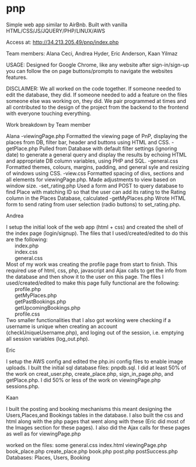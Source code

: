 # pnp
Simple web app similar to AirBnb.
Built with vanilla HTML/CSS/JS/JQUERY/PHP/LINUX/AWS

Access at: http://34.213.205.49/pnp/index.php

Team members: Alana Ceci, Andrea Hyder, Eric Anderson, Kaan Yilmaz


USAGE: Designed for Google Chrome, like any website after sign-in/sign-up you can follow the on page buttons/prompts to navigate the websites features.

DISCLAIMER: We all worked on the code together. If someone needed to edit the database, they did. If someone needed to add a feature on the files someone else was working on, they did. We pair programmed at times and all contributed to the design of the project from the backend to the frontend with everyone touching everything. 

Work breakdown by Team member


Alana
-viewingPage.php
Formatted the viewing page of PnP, displaying the places from DB, filter bar, header and buttons using HTML and CSS. 
-getPlace.php
Pulled from Database with default filter settings (ignoring date) to generate a general query and display the results by echoing HTML and appropriate DB column variables, using PHP and SQL. 
-general.css
Formatted themes, colours, margins, padding, and general syle and resizing of windows using CSS.
-view.css
Formatted spacing of divs, sections and all elements for viewingPage.php. Made adjustments to view based on window size.
-set_rating.php
Used a form and POST to query database to find Place with matching ID so that the user can add its rating to the Rating column in the Places Database, calculated 
-getMyPlaces.php
Wrote HTML form to send rating from user selection (radio buttons) to set_rating.php.


Andrea

I setup the initial look of the web app (html + css) and created the shell of the index page (login/signup). The files that I used/created/edited to do this are the following:   
&nbsp;&nbsp;&nbsp;&nbsp;&nbsp;&nbsp;index.php  
&nbsp;&nbsp;&nbsp;&nbsp;&nbsp;&nbsp;index.css  
&nbsp;&nbsp;&nbsp;&nbsp;&nbsp;&nbsp;general.css  
Most of my work was creating the profile page from start to finish. This required use of html, css, php, javascript and Ajax calls to get the info from the database and then show it to the user on this page. The files I used/created/edited to make this page fully functional are the following:  
&nbsp;&nbsp;&nbsp;&nbsp;&nbsp;&nbsp;profile.php  
&nbsp;&nbsp;&nbsp;&nbsp;&nbsp;&nbsp;getMyPlaces.php  
&nbsp;&nbsp;&nbsp;&nbsp;&nbsp;&nbsp;getPastBookings.php  
&nbsp;&nbsp;&nbsp;&nbsp;&nbsp;&nbsp;getUpcomingBookings.php  
&nbsp;&nbsp;&nbsp;&nbsp;&nbsp;&nbsp;profile.css  
Two smaller functionalities that I also got working were checking if a username is unique when creating an account (checkUniqueUsername.php), and loging out of the session, i.e. emptying all session variables (log_out.php).


Eric

I setup the AWS config and edited the php.ini config files to enable image uploads. I built the initial sql database files: pnpdb.sql. I did at least 50% of the work on creat_user.php, create_place.php, sign_in_page.php, and getPlace.php. I did 50% or less of the work on viewingPage.php sessions.php. 




Kaan

I built the posting and booking mechanisms this meant designing the Users,Places,and Bookings tables in the database.
I also built the css and html along with the php pages that went along with these (Eric did most of the Images section for these pages). I also did the Ajax calls for these pages as well as for viewingPage.php

worked on the files:
  some general.css
  index.html
  viewingPage.php
  book_place.php
  create_place.php
  book.php
  post.php
  postSuccess.php
  Databases: Places, Users, Booking

